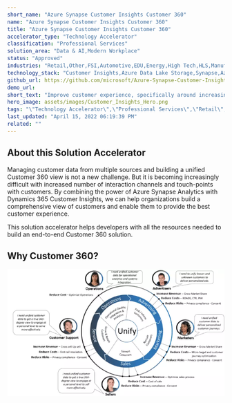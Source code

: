 ```yaml
---
short_name: "Azure Synapse Customer Insights Customer 360"
name: "Azure Synapse Customer Insights Customer 360"
title: "Azure Synapse Customer Insights Customer 360"
accelerator_type: "Technology Accelerator"
classification: "Professional Services"
solution_area: "Data & AI,Modern Workplace"
status: "Approved"
industries: "Retail,Other,FSI,Automotive,EDU,Energy,High Tech,HLS,Manufacturing,Media and Entertainment,Professional Services,SLG,Horizontal"
technology_stack: "Customer Insights,Azure Data Lake Storage,Synapse,Azure Machine Learning,Power BI"
github_url: https://github.com/microsoft/Azure-Synapse-Customer-Insights-Customer360-Solution-Accelerator
demo_url: 
short_text: "Improve customer experience, specifically around increasing customer retention."
hero_image: assets/images/Customer_Insights_Hero.png
tags: "\"Technology Accelerator\",\"Professional Services\",\"Retail\",\"Other\",\"FSI\",\"Automotive\",\"EDU\",\"Energy\",\"High Tech\",\"HLS\",\"Manufacturing\",\"Media and Entertainment\",\"Professional Services\",\"SLG\",\"Horizontal\",\"Customer Insights\",\"Azure Data Lake Storage\",\"Synapse\",\"Azure Machine Learning\",\"Power BI\""
last_updated: "April 15, 2022 06:19:39 PM"
related: ""
---
```

## About this Solution Accelerator

Managing customer data from multiple sources and building a unified Customer 360 view is not a new challenge. But it is becoming increasingly difficult with increased number of interaction channels and touch-points with customers. By combining the power of Azure Synapse Analytics with Dynamics 365 Customer Insights, we can help organizations build a comprehensive view of customers and enable them to provide the best customer experience.

This solution accelerator helps developers with all the resources needed to build an end-to-end Customer 360 solution.

## Why Customer 360?

![Why Customer 360?](../assets/images/WhyCustomer360.webp)
